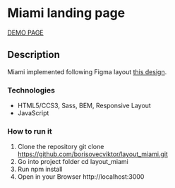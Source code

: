# Miami landing page

[DEMO PAGE](https://borisovecviktor.github.io/layout_miami/)

## Description
Miami implemented following Figma layout [this design](https://www.figma.com/file/nHz8bflIwJaWP3P99vKTH5/miami_home_new?node-id=0%3A2).

### Technologies
- HTML5/CCS3, Sass, BEM, Responsive Layout
- JavaScript

### How to run it
1. Clone the repository git clone https://github.com/borisovecviktor/layout_miami.git
2. Go into project folder cd layout_miami
3. Run npm install
4. Open in your Browser http://localhost:3000
